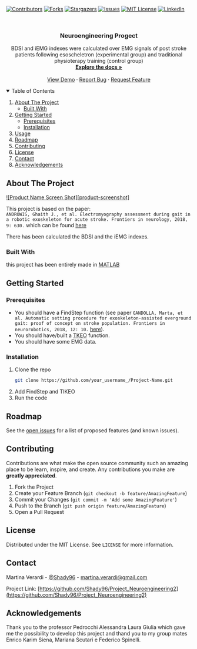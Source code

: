 <!--
*** Thanks for checking out the Best-README-Template. If you have a suggestion
*** that would make this better, please fork the repo and create a pull request
*** or simply open an issue with the tag "enhancement".
*** Thanks again! Now go create something AMAZING! :D
-->



<!-- PROJECT SHIELDS -->
<!--
*** I'm using markdown "reference style" links for readability.
*** Reference links are enclosed in brackets [ ] instead of parentheses ( ).
*** See the bottom of this document for the declaration of the reference variables
*** for contributors-url, forks-url, etc. This is an optional, concise syntax you may use.
*** https://www.markdownguide.org/basic-syntax/#reference-style-links
-->
[![Contributors][contributors-shield]][contributors-url]
[![Forks][forks-shield]][forks-url]
[![Stargazers][stars-shield]][stars-url]
[![Issues][issues-shield]][issues-url]
[![MIT License][license-shield]][license-url]
[![LinkedIn][linkedin-shield]][linkedin-url]



<!-- PROJECT LOGO -->
<br />
<p align="center">

  <h3 align="center">Neuroengineering Progect</h3>

  <p align="center">
    BDSI and iEMG indexes were calculated over EMG signals of post stroke patients following esoscheletron (experimental group) and traditional physioterapy training (control group)
    <br />
    <a href="https://github.com/othneildrew/Best-README-Template"><strong>Explore the docs »</strong></a>
    <br />
    <br />
    <a href="https://github.com/Shady96/Project_Neuroengineering2">View Demo</a>
    ·
    <a href="https://github.com/Shady96/Project_Neuroengineering2/issues">Report Bug</a>
    ·
    <a href="https://github.com/Shady96/Project_Neuroengineering2/issues">Request Feature</a>
  </p>
</p>



<!-- TABLE OF CONTENTS -->
<details open="open">
  <summary>Table of Contents</summary>
  <ol>
    <li>
      <a href="#about-the-project">About The Project</a>
      <ul>
        <li><a href="#built-with">Built With</a></li>
      </ul>
    </li>
    <li>
      <a href="#getting-started">Getting Started</a>
      <ul>
        <li><a href="#prerequisites">Prerequisites</a></li>
        <li><a href="#installation">Installation</a></li>
      </ul>
    </li>
    <li><a href="#usage">Usage</a></li>
    <li><a href="#roadmap">Roadmap</a></li>
    <li><a href="#contributing">Contributing</a></li>
    <li><a href="#license">License</a></li>
    <li><a href="#contact">Contact</a></li>
    <li><a href="#acknowledgements">Acknowledgements</a></li>
  </ol>
</details>



<!-- ABOUT THE PROJECT -->
## About The Project

[![Product Name Screen Shot][product-screenshot]](https://example.com)

This project is based on the paper: <br>
```ANDROWIS, Ghaith J., et al. Electromyography assessment during gait in a robotic exoskeleton for acute stroke. Frontiers in neurology, 2018, 9: 630.``` which can be found [here](https://www.frontiersin.org/articles/10.3389/fneur.2018.00630/full)

There has been calculated the BDSI and the iEMG indexes.

### Built With

this project has been entirely made in [MATLAB](https://it.mathworks.com/?s_tid=gn_logo)



<!-- GETTING STARTED -->
## Getting Started

### Prerequisites

* You should have a FindStep function (see  paper ```GANDOLLA, Marta, et al. Automatic setting procedure for exoskeleton-assisted overground gait: proof of concept on stroke population. Frontiers in neurorobotics, 2018, 12: 10.``` [here](https://www.frontiersin.org/articles/10.3389/fnbot.2018.00010/full)).
* You should have/built a [TKEO](https://www.ncbi.nlm.nih.gov/pmc/articles/PMC2945630/) function.
* You should have some EMG data.

### Installation

1. Clone the repo
   ```sh
   git clone https://github.com/your_username_/Project-Name.git
   ```
2. Add FindStep and TIKEO
3. Run the code



<!-- ROADMAP -->
## Roadmap

See the [open issues](https://github.com/Shady96/Project_Neuroengineering2/issues) for a list of proposed features (and known issues).



<!-- CONTRIBUTING -->
## Contributing

Contributions are what make the open source community such an amazing place to be learn, inspire, and create. Any contributions you make are **greatly appreciated**.

1. Fork the Project
2. Create your Feature Branch (`git checkout -b feature/AmazingFeature`)
3. Commit your Changes (`git commit -m 'Add some AmazingFeature'`)
4. Push to the Branch (`git push origin feature/AmazingFeature`)
5. Open a Pull Request



<!-- LICENSE -->
## License

Distributed under the MIT License. See `LICENSE` for more information.



<!-- CONTACT -->
## Contact

Martina Verardi - [@Shady96](https://github.com/Shady96) - martina.verardi@gmail.com

Project Link: [https://github.com/Shady96/Project_Neuroengineering2](https://github.com/Shady96/Project_Neuroengineering2)



<!-- ACKNOWLEDGEMENTS -->
## Acknowledgements
Thank you to the professor Pedrocchi Alessandra Laura Giulia which gave me the possibility to develop this project and thand you to my group mates Enrico Karim Siena, Mariana Scutari e Federico Spinelli.





<!-- MARKDOWN LINKS & IMAGES -->
<!-- https://www.markdownguide.org/basic-syntax/#reference-style-links -->
[contributors-shield]: https://img.shields.io/github/contributors/othneildrew/Best-README-Template.svg?style=for-the-badge
[contributors-url]: https://github.com/Shady96/Project_Neuroengineering2/graphs/contributors
[forks-shield]: https://img.shields.io/github/forks/othneildrew/Best-README-Template.svg?style=for-the-badge
[forks-url]: https://github.com/Shady96/Project_Neuroengineering2/network/members
[stars-shield]: https://img.shields.io/github/stars/othneildrew/Best-README-Template.svg?style=for-the-badge
[stars-url]: https://github.com/Shady96/Project_Neuroengineering2/stargazers
[issues-shield]: https://img.shields.io/github/issues/othneildrew/Best-README-Template.svg?style=for-the-badge
[issues-url]: https://github.com/Shady96/Project_Neuroengineering2/issues
[license-shield]: https://img.shields.io/github/license/othneildrew/Best-README-Template.svg?style=for-the-badge
[license-url]: https://github.com/othneildrew/Best-README-Template/blob/master/LICENSE.txt
[linkedin-shield]: https://img.shields.io/badge/-LinkedIn-black.svg?style=for-the-badge&logo=linkedin&colorB=555
[linkedin-url]: https://www.linkedin.com/in/martina-verardi-606077105/
